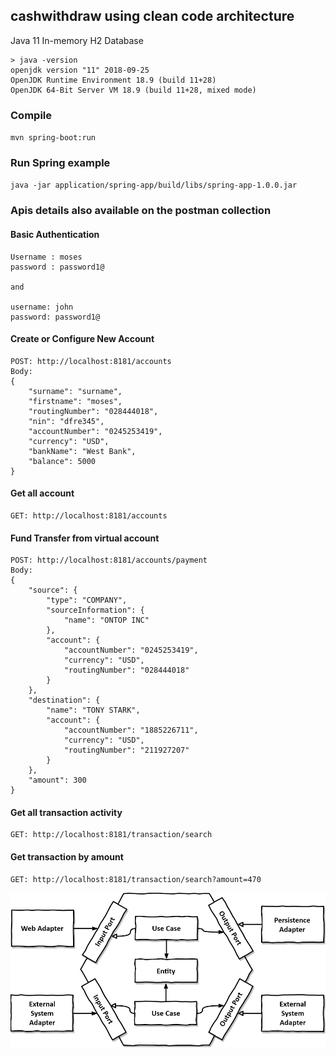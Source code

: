 ## cashwithdraw using clean code architecture


Java 11
In-memory H2 Database

```
> java -version
openjdk version "11" 2018-09-25
OpenJDK Runtime Environment 18.9 (build 11+28)
OpenJDK 64-Bit Server VM 18.9 (build 11+28, mixed mode)
```

### Compile

`mvn spring-boot:run`

### Run Spring example

`java -jar application/spring-app/build/libs/spring-app-1.0.0.jar`

### Apis details also available on the postman collection

#### Basic Authentication
```
Username : moses
password : password1@

and

username: john
password: password1@
```
#### Create or Configure New Account 
```
POST: http://localhost:8181/accounts
Body:
{
    "surname": "surname",
    "firstname": "moses",
    "routingNumber": "028444018",
    "nin": "dfre345",
    "accountNumber": "0245253419",
    "currency": "USD",
    "bankName": "West Bank",
    "balance": 5000
}
```
#### Get all account
```
GET: http://localhost:8181/accounts
```
#### Fund Transfer from virtual account
```
POST: http://localhost:8181/accounts/payment
Body:
{
    "source": {
        "type": "COMPANY",
        "sourceInformation": {
            "name": "ONTOP INC"
        },
        "account": {
            "accountNumber": "0245253419",
            "currency": "USD",
            "routingNumber": "028444018"
        }
    },
    "destination": {
        "name": "TONY STARK",
        "account": {
            "accountNumber": "1885226711",
            "currency": "USD",
            "routingNumber": "211927207"
        }
    },
    "amount": 300
}
```
#### Get all transaction activity
```
GET: http://localhost:8181/transaction/search
```

#### Get transaction by amount
```
GET: http://localhost:8181/transaction/search?amount=470
```


![img.png](img.png)
